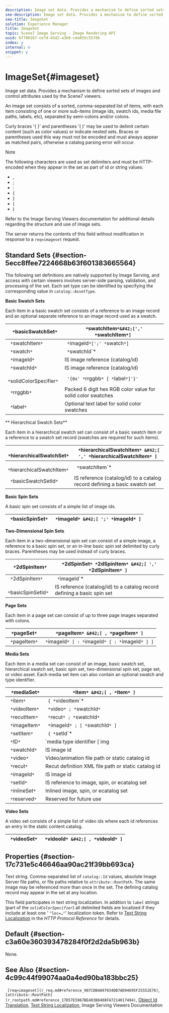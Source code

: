 ```yaml
---
description: Image set data. Provides a mechanism to define sorted sets of images and control attributes used by the Scene7 viewers.
seo-description: Image set data. Provides a mechanism to define sorted sets of images and control attributes used by the Scene7 viewers.
seo-title: ImageSet
solution: Experience Manager
title: ImageSet
topic: Scene7 Image Serving - Image Rendering API
uuid: 6f700167-ce7d-43d2-a3b8-cda055c557db
index: y
internal: n
snippet: y
---
```


# ImageSet{#imageset}

Image set data. Provides a mechanism to define sorted sets of images and control attributes used by the Scene7 viewers.

An image set consists of a sorted, comma-separated list of items, with each item consisting of one or more sub-items (image ids, swatch ids, media file paths, labels, etc), separated by semi-colons and/or colons.

Curly braces '{ }' and parentheses '( )' may be used to delimit certain content (such as color values) or indicate nested sets. Braces or parentheses used this way must not be encoded and must always appear as matched pairs, otherwise a catalog parsing error will occur.

>[!NOTE]
>
>The following characters are used as set delimiters and must be HTTP-encoded when they appear in the set as part of id or string values: 
>
>* , 
>* ; 
>* : 
>* { 
>* } 
>* ( 
>* ) 
>

Refer to the Image Serving Viewers documentation for additional details regarding the structure and use of image sets.

The server returns the contents of this field without modification in response to a `req=imageset` request.

## Standard Sets {#section-5ecc8ffee7224668b63f601383665564}

The following set definitions are natively supported by Image Serving, and access with certain viewers involves server-side parsing, validation, and processing of the set. Each set type can be identified by specifying the corresponding value in `catalog::AssetType`.

**Basic Swatch Sets**

Each item in a basic swatch set consists of a reference to an image record and an optional separate reference to an image record used as a swatch. 

|  ` *`basicSwatchSet`*`  | ` *`swatchItem`*&#42;[',' *`swatchItem`*]`  |
|---|---|
|  ` *`swatchItem`*`  | ` *`imageId`*[';' *`swatch`*]`  |
|  ` *`swatch`*`  | ` *`swatchId`*|solidColorSpecifier`  |
|  ` *`imageId`*`  | IS image reference (catalog/id)  |
|  ` *`swatchId`*`  | IS image reference (catalog/id)  |
|  ` *`solidColorSpecifier`*`  | ` '{0x' *`rrggbb`* [ *`label`*]'}'`  |
|  ` *`rrggbb`*`  | Packed 6 digit hex RGB color value for solid color swatches  |
|  ` *`label`*`  | Optional text label for solid color swatches  |

** Hierarchical Swatch Sets**

Each item in a hierarchical swatch set can consist of a basic swatch item or a reference to a swatch set record (swatches are required for such items).

|  ` *`hierarchicalSwatchSet`*`  | ` *`hierarchicalSwatchItem`* &#42;[ ',' *`hierarchicalSwatchItem`* ]`  |
|---|---|
|  ` *`hierarchicalSwatchItem`*`  | ` *`swatchItem`* | { *`basicSwatchSetId`* ';' *`swatch`* }`  |
|  ` *`basicSwatchSetId`*`  | IS reference (catalog/id) to a catalog record defining a basic swatch set  |

**Basic Spin Sets**

A basic spin set consists of a simple list of image ids.

|  ` *`basicSpinSet`*`  | ` *`imageId`* &#42;[ ';' *`imageId`* ]`  |
|---|---|

**Two-Dimensional Spin Sets**

Each item in a two-dimensional spin set can consist of a simple image, a reference to a basic spin set, or an in-line basic spin set delimited by curly braces. Parentheses may be used instead of curly braces.

|  ` *`2dSpinItem`*`  | ` *`2dSpinSet`* *`2dSpinItem`* &#42;[ ',' *`2dSpinItem`* ]`  |
|---|---|
|  ` *`2dSpinItem`*`  | ` *`imageId`* | { '{' *`basicSpinSet`* '}' } | *`basicSpinSetId`*`  |
|  ` *`basicSpinSetId`*`  | IS reference (catalog/id) to a catalog record defining a basic spin set  |

**Page Sets**

Each item in a page set can consist of up to three page images separated with colons.

|  ` *`pageSet`*`  | ` *`pageItem`* &#42;[ , *`pageItem`* ]`  |
|---|---|
|  ` *`pageItem`*`  | ` *`imageId`* [ : *`imageId`* [ : *`imageId`* ] ]`  |

**Media Sets**

Each item in a media set can consist of an image, basic swatch set, hierarchical swatch set, basic spin set, two-dimensional spin set, page set, or video asset. Each media set item can also contain an optional swatch and type identifier.

|  ` *`mediaSet`*`  | ` *`item`* &#42;[ , *`item`* ]`  |
|---|---|
|  ` *`item`*`  | ` { *`videoItem`* | *`recutItem`* | *`imageItem`*}} | *`setItem`* } [ ; [ *`ID`* ] [ ; [ *`reserved`* ] ] ]`  |
|  ` *`videoItem`*`  | ` *`video`* ; *`swatchId`*`  |
|  ` *`recutItem`*`  | ` *`recut`* ; *`swatchId`*`  |
|  ` *`imageItem`*`  | ` *`imageId`* ; [ *`swatchId`* ]`  |
|  ` *`setItem`*`  | ` { *`setId`* | { '{' *`inlineSet`* '}' } } ; *`swatchId`*`  |
|  ` *`ID`*`  | `media type identifier [ img | basic | advanced_image | img | img_set | advanced_imageset | advanced_swatchset | spin | video ]`  |
|  ` *`swatchId`*`  | IS image id  |
|  ` *`video`*`  | Video/animation file path or static catalog id  |
|  ` *`recut`*`  | Recut definition XML file path or static catalog id  |
|  ` *`imageId`*`  | IS image id  |
|  ` *`setId`*`  | IS reference to image, spin, or ecatalog set  |
|  ` *`inlineSet`*`  | Inlined image, spin, or ecatalog set  |
|  ` *`reserved`*`  | Reserved for future use  |

**Video Sets**

A video set consists of a simple list of video ids where each id references an entry in the static content catalog.

|  ` *`videoSet`*`  | ` *`videoId`* &#42;[ , *`videoId`* ]`  |
|---|---|

## Properties {#section-17c731e5c46646aa90ac21f39bb693ca}

Text string. Comma-separated list of `catalog::Id` values, absolute Image Server file paths, or file paths relative to `attribute::RootPath`. The same image may be referenced more than once in the set. The defining catalog record may appear in the set at any location.

This field participates in text string localization. In addition to *`label`* strings (part of the *`solidColorSpecifier`*) all delimited fields are localized if they include at least one ' `^loc=…^`' localization token. Refer to [Text String Localization](r_text_string_localization.md#reference_CAE5F6CEA4764762852ACAAB3B7B3527) in the *HTTP Protocol Reference* for details.

## Default {#section-c3a60e360393478284f0f2d2da5b963b}

None.

## See Also {#section-4c99c44f99074aa0a4ed90ba183bbc25}

` [req=imageset](r_req.md#reference_907CDB4A97034DB7AD94695F25552E76)`, ` [attribute::RootPath](r_rootpath.md#reference_17D57E5967BE403B8408FA7214017494)`, [Object Id Translation](r_object_id_translation.md#reference_CF3E34E6CBB346D69DED9982BFDEF414), [Text String Localization](r_text_string_localization.md#reference_CAE5F6CEA4764762852ACAAB3B7B3527), Image Serving Viewers Documentation 
